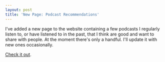 ```yaml
---
layout: post
title: 'New Page: Podcast Recommendations'
---
```


I've added a new page to the website containing a few podcasts I regularly listen to, or have listened to in the past, that I think are good and want to share with people. At the moment there's only a handful. I'll update it with new ones occasionally.

[Check it out](/podcast-recommendations).
